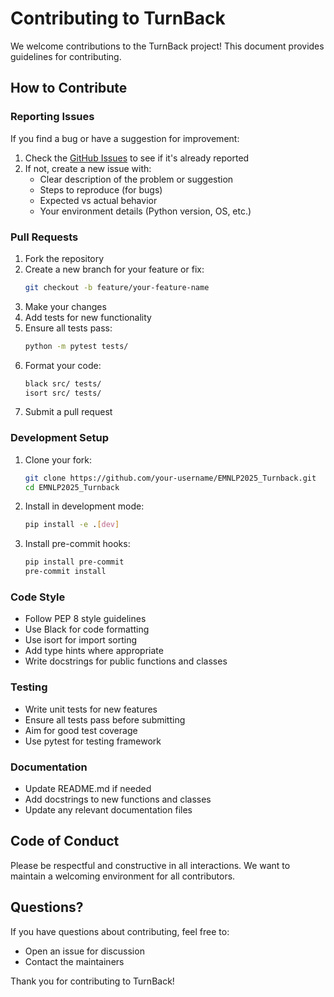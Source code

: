 # Contributing to TurnBack

We welcome contributions to the TurnBack project! This document provides guidelines for contributing.

## How to Contribute

### Reporting Issues

If you find a bug or have a suggestion for improvement:

1. Check the [GitHub Issues](https://github.com/bghjmn32/EMNLP2025_Turnback/issues) to see if it's already reported
2. If not, create a new issue with:
   - Clear description of the problem or suggestion
   - Steps to reproduce (for bugs)
   - Expected vs actual behavior
   - Your environment details (Python version, OS, etc.)

### Pull Requests

1. Fork the repository
2. Create a new branch for your feature or fix:
   ```bash
   git checkout -b feature/your-feature-name
   ```
3. Make your changes
4. Add tests for new functionality
5. Ensure all tests pass:
   ```bash
   python -m pytest tests/
   ```
6. Format your code:
   ```bash
   black src/ tests/
   isort src/ tests/
   ```
7. Submit a pull request

### Development Setup

1. Clone your fork:
   ```bash
   git clone https://github.com/your-username/EMNLP2025_Turnback.git
   cd EMNLP2025_Turnback
   ```

2. Install in development mode:
   ```bash
   pip install -e .[dev]
   ```

3. Install pre-commit hooks:
   ```bash
   pip install pre-commit
   pre-commit install
   ```

### Code Style

- Follow PEP 8 style guidelines
- Use Black for code formatting
- Use isort for import sorting
- Add type hints where appropriate
- Write docstrings for public functions and classes

### Testing

- Write unit tests for new features
- Ensure all tests pass before submitting
- Aim for good test coverage
- Use pytest for testing framework

### Documentation

- Update README.md if needed
- Add docstrings to new functions and classes
- Update any relevant documentation files

## Code of Conduct

Please be respectful and constructive in all interactions. We want to maintain a welcoming environment for all contributors.

## Questions?

If you have questions about contributing, feel free to:
- Open an issue for discussion
- Contact the maintainers

Thank you for contributing to TurnBack!